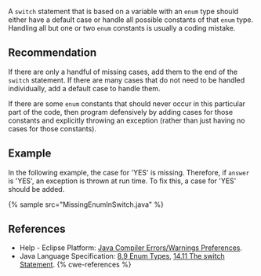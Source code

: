A `switch` statement that is based on a variable with an `enum` type should either have a default case or handle all possible constants of that `enum` type. Handling all but one or two `enum` constants is usually a coding mistake.


## Recommendation
If there are only a handful of missing cases, add them to the end of the `switch` statement. If there are many cases that do not need to be handled individually, add a default case to handle them.

If there are some `enum` constants that should never occur in this particular part of the code, then program defensively by adding cases for those constants and explicitly throwing an exception (rather than just having no cases for those constants).


## Example
In the following example, the case for 'YES' is missing. Therefore, if `answer` is 'YES', an exception is thrown at run time. To fix this, a case for 'YES' should be added.

{% sample src="MissingEnumInSwitch.java" %}

## References
* Help - Eclipse Platform: [Java Compiler Errors/Warnings Preferences](https://help.eclipse.org/2020-12/advanced/content.jsp?topic=/org.eclipse.jdt.doc.user/reference/preferences/java/compiler/ref-preferences-errors-warnings.htm).
* Java Language Specification: [8.9 Enum Types](https://docs.oracle.com/javase/specs/jls/se11/html/jls-8.html#jls-8.9), [14.11 The switch Statement](https://docs.oracle.com/javase/specs/jls/se11/html/jls-14.html#jls-14.11).
{% cwe-references %}
